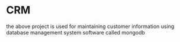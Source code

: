 # CRM

the above project is used for maintaining customer information using database management system software called mongodb
